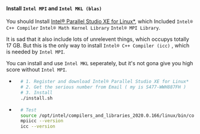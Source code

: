 #### Install `Intel MPI` and `Intel MKL (blas)`

You should Install [Intel® Parallel Studio XE for Linux*](https://software.intel.com/en-us/parallel-studio-xe/choose-download/student-linux-fortran), which Included `Intel® C++ Compiler`  `Intel® Math Kernel Library`  `Intel® MPI Library`.

It is sad that it also include lots of unrelevent things, which occupys totally 17 GB. But this is the only way to install `Intel® C++ Compiler (icc)` , which is needed by `Intel MPI`.

You can install and use `Intel MKL` seperately, but it's not gona give you high score without `Intel MPI`.

* ```bash
    # 1. Register and download Intel® Parallel Studio XE for Linux*
    # 2. Get the serious number from Email ( my is S477-WWH887FH )
    # 3. Install
    ./install.sh
    ```

* ```bash
    # Test
    source /opt/intel/compilers_and_libraries_2020.0.166/linux/bin/compilervars.sh intel64
    mpiicc --version
    icc --version
    ```

    

